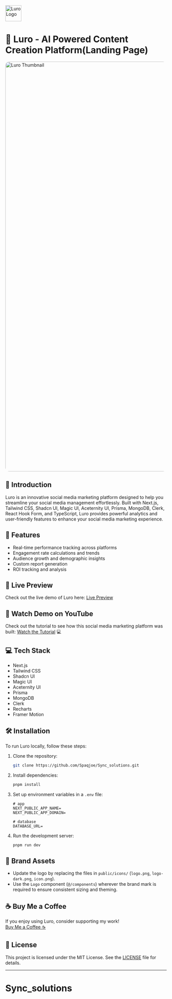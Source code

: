 <img src="https://github.com/user-attachments/assets/a1d7ced5-e6fc-41fd-9256-9d73a5f33597" alt="Luro Logo" width="50" height="50">

# 🔗 Luro - AI Powered Content Creation Platform(Landing Page)

<!-- <img src="https://github.com/user-attachments/assets/deab03fd-4234-44c3-a6ad-484c4a1a02a1" alt="Linkify Thubmnail"> -->
<img src="https://github.com/user-attachments/assets/0ff7129e-2f5d-48ae-913d-d4fd1507e613" alt="Luro Thumbnail" style="border-radius: 12px;" width="1280">

## 🌟 Introduction

Luro is an innovative social media marketing platform designed to help you streamline your social media management effortlessly. Built with Next.js, Tailwind CSS, Shadcn UI, Magic UI, Aceternity UI, Prisma, MongoDB, Clerk, React Hook Form, and TypeScript, Luro provides powerful analytics and user-friendly features to enhance your social media marketing experience.

## 🚀 Features

- Real-time performance tracking across platforms
- Engagement rate calculations and trends
- Audience growth and demographic insights
- Custom report generation
- ROI tracking and analysis

## 🔗 Live Preview

Check out the live demo of Luro here: [Live Preview]()

## 🎥 Watch Demo on YouTube

Check out the tutorial to see how this social media marketing platform was built: [Watch the Tutorial](https://youtu.be/q8mOwYrpAHA?si=XpGy9VIKkaWJmfPL) 💻

## 💻 Tech Stack

- Next.js
- Tailwind CSS
- Shadcn UI
- Magic UI
- Aceternity UI
- Prisma
- MongoDB
- Clerk
- Recharts
- Framer Motion

## 🛠️ Installation

To run Luro locally, follow these steps:

1. Clone the repository:
   ```bash
   git clone https://github.com/Spaqjoe/Sync_solutions.git
   ```
2. Install dependencies:
   ```bash
   pnpm install
   ```
3. Set up environment variables in a `.env` file:

   ```
   # app
   NEXT_PUBLIC_APP_NAME=
   NEXT_PUBLIC_APP_DOMAIN=

   # database
   DATABASE_URL=
   ```

4. Run the development server:
   ```bash
   pnpm run dev
   ```

## 🎨 Brand Assets

- Update the logo by replacing the files in `public/icons/` (`logo.png`, `logo-dark.png`, `icon.png`).
- Use the `Logo` component (`@/components`) wherever the brand mark is required to ensure consistent sizing and theming.

## ☕ Buy Me a Coffee

If you enjoy using Luro, consider supporting my work!  
[Buy Me a Coffee ☕](https://buymeacoffee.com/shreyas29)

## 📜 License

This project is licensed under the MIT License. See the [LICENSE](LICENSE) file for details.

---

# Sync_solutions
